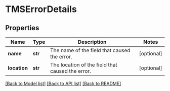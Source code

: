 # TMSErrorDetails

## Properties
Name | Type | Description | Notes
------------ | ------------- | ------------- | -------------
**name** | **str** | The name of the field that caused the error. | [optional] 
**location** | **str** | The location of the field that caused the error. | [optional] 

[[Back to Model list]](../README.md#documentation-for-models) [[Back to API list]](../README.md#documentation-for-api-endpoints) [[Back to README]](../README.md)


